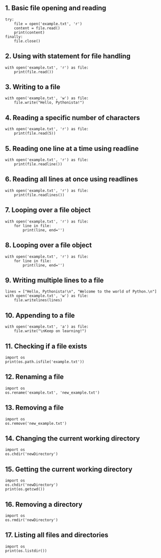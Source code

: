 ## 1. Basic file opening and reading

```
try:
    file = open('example.txt', 'r')
    content = file.read()
    print(content)
finally:
    file.close()
```

## 2. Using with statement for file handling

```
with open('example.txt', 'r') as file:
    print(file.read())
```

## 3. Writing to a file

```
with open('example.txt', 'w') as file:
    file.write("Hello, Pythonista!")
```

## 4. Reading a specific number of characters

```
with open('example.txt', 'r') as file:
    print(file.read(5))
```

## 5. Reading one line at a time using readline

```
with open('example.txt', 'r') as file:
    print(file.readline())
```

## 6. Reading all lines at once using readlines

```
with open('example.txt', 'r') as file:
    print(file.readlines())
```

## 7. Looping over a file object

```
with open('example.txt', 'r') as file:
    for line in file:
        print(line, end='')
```

## 8. Looping over a file object

```
with open('example.txt', 'r') as file:
    for line in file:
        print(line, end='')
```

## 9. Writing multiple lines to a file

```
lines = ["Hello, Pythonista!\n", "Welcome to the world of Python.\n"]
with open('example.txt', 'w') as file:
    file.writelines(lines)
```

## 10. Appending to a file

```
with open('example.txt', 'a') as file:
    file.write("\nKeep on learning!")
```

## 11. Checking if a file exists

```
import os
print(os.path.isfile('example.txt'))
```

## 12. Renaming a file

```
import os
os.rename('example.txt', 'new_example.txt')
```

## 13. Removing a file

```
import os
os.remove('new_example.txt')
```

## 14. Changing the current working directory

```
import os
os.chdir('newDirectory')
```

## 15. Getting the current working directory

```
import os
os.chdir('newDirectory')
print(os.getcwd())
```

## 16. Removing a directory

```
import os
os.rmdir('newDirectory')
```

## 17. Listing all files and directories

```
import os
print(os.listdir())
```
